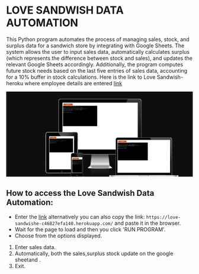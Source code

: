 # LOVE SANDWISH DATA AUTOMATION
This Python program automates the process of managing sales, stock, and surplus data for a sandwich store by integrating with Google Sheets. The system allows the user to input sales data, automatically calculates surplus (which represents the difference between stock and sales), and updates the relevant Google Sheets accordingly. Additionally, the program computes future stock needs based on the last five entries of sales data, accounting for a 10% buffer in stock calculations.
 Here is the link to Love Sandwish-heroku where employee details are entered [link](https://love-sandwishe-c46827efa140.herokuapp.com/)

 ![LOVE SANDWISH DATA AUTOMATION](Documentation/front-page.png)

 ## How to access the Love Sandwish Data Automation:
 - Enter the [link](https://love-sandwishe-c46827efa140.herokuapp.com/) alternatively you can also copy the link: `https://love-sandwishe-c46827efa140.herokuapp.com/` and paste it in the browser.
- Wait for the page to load and then you click 'RUN PROGRAM'.
- Choose from the options displayed.
1.  Enter sales data.
2.  Automatically, both the sales,surplus stock update on the google sheetand .
3.  Exit.
